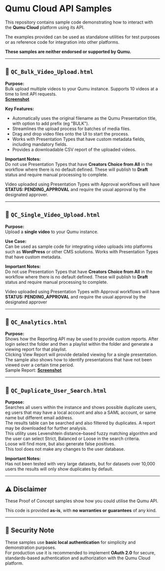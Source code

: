 # Qumu Cloud API Samples

This repository contains sample code demonstrating how to interact with the **Qumu Cloud** platform using its API.  

The examples provided can be used as standalone utilities for test purposes or as reference code for integration into other platforms.  

**These samples are neither endorsed or supported by Qumu.**


---

## 🔹 `QC_Bulk_Video_Upload.html`

**Purpose:**  
Bulk upload multiple videos to your Qumu instance. Supports 10 videos at a time to limit API requests.  
[**Screenshot**](./Screenshots/Bulk_Upload.png)

**Key Features:**
- Automatically uses the original filename as the Qumu Presentation title, with option to add prefix (eg "BULK").
- Streamlines the upload process for batches of media files.
- Drag and drop video files onto the UI to start the process.
- Works with Presentation Types that have custom metadata fields, including mandatory fields.
- Provides a downloadable CSV report of the uploaded videos.

**Important Notes:**  
Do not use Presentation Types that have **Creators Choice from All** in the workflow where there is no default defined. These will publish to **Draft** status and require manual processing to complete.

Video uploaded using Presentation Types with Approval workflows will have **STATUS: PENDING_APPROVAL** and require the usual approval by the designated approver.



---

## 🔹 `QC_Single_Video_Upload.html`

**Purpose:**  
Upload a **single video** to your Qumu instance.

**Use Case:**  
Can be used as sample code for integrating video uploads into platforms such as **WordPress** or other CMS solutions.
Works with Presentation Types that have custom metadata.

**Important Notes:**  
Do not use Presentation Types that have **Creators Choice from All** in the workflow where there is no default defined. These will publish to **Draft** status and require manual processing to complete.

Video uploaded using Presentation Types with Approval workflows will have **STATUS: PENDING_APPROVAL** and require the usual approval by the designated approver

---


## 🔹 `QC_Analytics.html`
**Purpose:**   
Shows how the Reporting API may be used to provide custom reports. 
After login select the folder and then a playlist within the folder and generate a viewing report for that playlist.  
Clicking View Report will provide detailed viewing for a single presentation.  
The sample also shows how to identify presentations that have not been viewed over a certain time period.<br/>
Sample Report:  [**Screenshot**](./Screenshots/Analytics_report.PNG)

---

## 🔹 `QC_Duplicate_User_Search.html`

**Purpose:**  
Searches all users within the instance and shows possible duplicate users, eg users that may have a local account and also a SAML account, or same name but different email address.<br/>
The results table can be searched and also filtered by duplicates. A report may be downloaded for further analysis.<br/>
This utility uses Levenshtein distance–based fuzzy matching algorithm and the user can select Strict, Balanced or Loose in the search criteria.<br/> Loose will find more, but also generate false positives.  
This tool does not make any changes to the user database.

**Important Notes:**  
Has not been tested with very large datasets, but for datasets over 10,000 users the results will only show duplicates by default.

---

## ⚠️ Disclaimer

These Proof of Concept samples show how you could utilise the Qumu API.

This code is provided **as-is**, with **no warranties or guarantees** of any kind.  


---
## 🔐 Security Note

These samples use **basic local authentication** for simplicity and demonstration purposes.  
For production use it is recommended to implement **OAuth 2.0** for secure, standards-based authentication and authorization with the Qumu Cloud platform.

